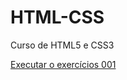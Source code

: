# HTML-CSS
Curso de HTML5 e CSS3

<a href="https://luanlumertz.github.io/HTML-CSS/exercicios/ex001/index.html">Executar o exercícios 001</a> 